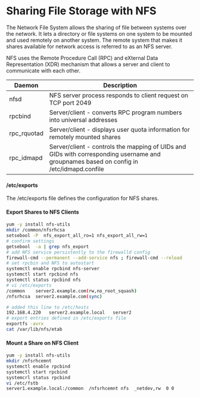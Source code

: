 # Sharing File Storage with NFS

The Network File System allows the sharing of file between systems over the network. It lets a directory or file systems on one system to be mounted and used remotely on another system. The remote system that makes it shares available for network access is referred to as an NFS server. 

NFS uses the Remote Procedure Call (RPC) and eXternal Data Representation (XDR) mechanism that allows a server and client to communicate with each other. 

| Daemon | Description | 
| --- | --- |
| nfsd | NFS server process responds to client request on TCP port 2049   |
| rpcbind    |  Server/client - converts RPC program numbers into universal addresses   |
| rpc_rquotad   |  Server/client - displays user quota information for remotely mounted shares   |
| rpc_idmapd    |  Server/client - controls the mapping of UIDs and GIDs with corresponding username and groupnames based on config in /etc/idmapd.confile |

#### /etc/exports

The /etc/exports file defines the configuration for NFS shares. 

#### Export Shares to NFS Clients 

```bash
yum -y install nfs-utils
mkdir /common/nfsrhcsa
setsebool -P  nfs_export_all_ro=1 nfs_export_all_rw=1
# confirm settings 
getsebool  -a | grep nfs_export
# add NFS service persistently to the firewalld config 
firewall-cmd --permanent --add-service nfs ; firewall-cmd --reload 
# set rpcbin and NFS to autostart
systemctl enable rpcbind nfs-server
systemctl start rpcbind nfs
systemctl status rpcbind nfs
# vi /etc/exports
/common    server2.example.com(rw,no_root_squash)
/nfsrhcsa  server2.example.com(sync)
```

```bash
# added this line to /etc/hosts
192.168.4.220   server2.example.local   server2
# export entries defined in /etc/exports file
exportfs -avrx
cat /var/lib/nfs/etab
```

#### Mount a Share on NFS Client 

```bash
yum -y install nfs-utils
mkdir /nfsrhcemnt
systemctl enable rpcbind
systemctl start rpcbind
systemcrl status rpcbind
vi /etc/fstb
server1.example.local:/common  /nfsrhcemnt nfs  _netdev,rw  0 0 
```